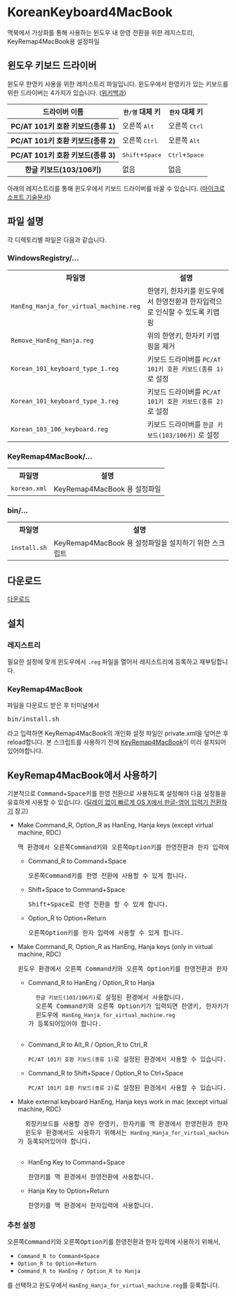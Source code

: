 KoreanKeyboard4MacBook
======================

맥북에서 가상화를 통해 사용하는 윈도우 내 한영 전환을 위한 레지스트리, KeyRemap4MacBook용 설정파일

## 윈도우 키보드 드라이버
윈도우 한영키 사용을 위한 레지스트리 파일입니다. 윈도우에서 한영키가 있는 키보드를 위한 드라이버는 4가지가 있습니다. ([위키백과](http://ko.wikipedia.org/wiki/%EC%96%B8%EC%96%B4_%EC%9E%85%EB%A0%A5_%ED%82%A4))

<table class="">
	<tr>
		<th>드라이버 이름</th>
		<th><kbd>한/영</kbd> 대체 키</th>
		<th><kbd>한자</kbd> 대체 키</th>
	</tr>
	<tr>
		<th>PC/AT 101키 호환 키보드(종류 1)</th>
		<td>오른쪽 <kbd>Alt</kbd></td>
		<td>오른쪽 <kbd>Ctrl</kbd></td>
	</tr>
	<tr>
		<th>PC/AT 101키 호환 키보드(종류 2)</th>
		<td>오른쪽 <kbd>Ctrl</kbd></td>
		<td>오른쪽 <kbd>Alt</kbd></td>
	</tr>
	<tr>
		<th>PC/AT 101키 호환 키보드(종류 3)</th>
		<td><kbd>Shift</kbd>+<kbd>Space</kbd></td>
		<td><kbd>Ctrl</kbd>+<kbd>Space</kbd></td>
	</tr>
	<tr>
		<th>한글 키보드(103/106키)</th>
		<td>없음</td>
		<td>없음</td>
	</tr>
</table>


아래의 레지스트리를 통해 윈도우에서 키보드 드라이버를 바꿀 수 있습니다. ([마이크로소프트 기술문서](http://support.microsoft.com/kb/927824/ko))

## 파일 설명
각 디렉토리별 파일은 다음과 같습니다.

### WindowsRegistry/...

<table>
	<tr>
		<th>파일명</th>
		<th>설명</th>
	</tr>
	<tr>
		<td><code>HanEng_Hanja_for_virtual_machine.reg</code></td>
		<td>한영키, 한자키를 윈도우에서 한영전환과 한자입력으로 인식할 수 있도록 키맵핑</td>
	</tr>
	<tr>
		<td><code>Remove_HanEng_Hanja.reg</code></td>
		<td>위의 한영키, 한자키 키맵핑을 제거</td>
	</tr>
	<tr>
		<td><code>Korean_101_keyboard_type_1.reg</code></td>
		<td>키보드 드라이버를 <code>PC/AT 101키 호환 키보드(종류 1)</code> 로 설정</td>
	</tr>
	<tr>
		<td><code>Korean_101_keyboard_type_3.reg</code></td>
		<td>키보드 드라이버를 <code>PC/AT 101키 호환 키보드(종류 2)</code> 로 설정</td>
	</tr>
	<tr>
		<td><code>Korean_103_106_keyboard.reg</td>
		<td>키보드 드라이버를 <code>한글 키보드(103/106키)</code> 로 설정</td>
	</tr>
</table>


### KeyRemap4MacBook/...
<table>
	<tr>
		<th>파일명</th>
		<th>설명</th>
	</tr>
	<tr>
		<td><code>korean.xml</code></td>
		<td>KeyRemap4MacBook 용 설정파일</td>
	</tr>
</table>

### bin/...
<table>
	<tr>
		<th>파일명</th>
		<th>설명</th>
	</tr>
	<tr>
		<td><code>install.sh</code></td>
		<td>KeyRemap4MacBook 용 설정파일을 설치하기 위한 스크립트</td>
	</tr>
</table>

## 다운로드
[다운로드](https://github.com/niceview/KoreanKeyboard4macbook/archive/master.zip)

## 설치

### 레지스트리
필요한 설정에 맞게 윈도우에서 <code>.reg</code> 파일을 열어서 레지스트리에 등록하고 재부팅합니다.

### KeyRemap4MacBook
파일을 다운로드 받은 후 터미널에서 
<pre>bin/install.sh</pre>
라고 입력하면 KeyRemap4MacBook의 개인화 설정 파일인 private.xml을 덮어쓴 후 reload합니다.
본 스크립트를 사용하기 전에 [KeyRemap4MacBook](http://pqrs.org/macosx/keyremap4macbook/)이 미리 설치되어있어야합니다.

## KeyRemap4MacBook에서 사용하기
기본적으로 <kbd>Command</kbd>+<kbd>Space</kbd>키를 한영 전환으로 사용하도록 설정해야 다음 설정들을 유효하게 사용할 수 있습니다.
([딜레이 없이 빠르게 OS X에서 한글-영어 입력기 전환하기](http://macnews.tistory.com/178) 참고)

- Make Command_R, Option_R as HanEng, Hanja keys (except virtual machine, RDC)
	<pre>맥 환경에서 오른쪽<kbd>Command</kbd>키와 오른쪽<kbd>Option</kbd>키를 한영전환과 한자 입력에 사용할 수 있게 합니다.</pre>
	- Command_R to Command+Space
		<pre>오른쪽<kbd>Command</kbd>키를 한영 전환에 사용할 수 있게 합니다.</pre>
	- Shift+Space to Command+Space
		<pre><kbd>Shift</kbd>+<kbd>Space</kbd>로 한영 전환을 할 수 있게 합니다.</pre>
	- Option_R to Option+Return
		<pre>오른쪽<kbd>Option</kbd>키를 한자 입력에 사용할 수 있게 합니다.</pre>
- Make Command_R, Option_R as HanEng, Hanja keys (only in virtual machine, RDC)
	<pre>윈도우 환경에서 오른쪽 <kbd>Command</kbd>키와 오른쪽 <kbd>Option</kbd>키를 한영전환과 한자 입력에 사용할 수 있게 합니다.</pre>
	- Command_R to HanEng / Option_R to Hanja
		<pre>
		<code>한글 키보드(103/106키)</code>로 설정된 환경에서 사용합니다.
		오른쪽 <kbd>Command</kbd>키와 오른쪽 <kbd>Option</kbd>키가 입력되면 한영키, 한자키가 전송되도록 합니다.
		윈도우에 <code>HanEng_Hanja_for_virtual_machine.reg</code>가 등록되어있어야 합니다.
		</pre>
	- Command_R to Alt_R / Option_R to Ctrl_R
		<pre><code>PC/AT 101키 호환 키보드(종류 1)</code>로 설정된 환경에서 사용할 수 있습니다.</pre>
	- Command_R to Shift+Space / Option_R to Ctrl+Space
		<pre><code>PC/AT 101키 호환 키보드(종류 2)</code>로 설정된 환경에서 사용할 수 있습니다.</pre>
- Make external keyboard HanEng, Hanja keys work in mac (except virtual machine, RDC)
	<pre>
	외장키보드를 사용할 경우 한영키, 한자키를 맥 환경에서 한영전환과 한자 입력에 사용할 수 있게 합니다.
	윈도우 환경에서도 사용하기 위해서는 <code>HanEng_Hanja_for_virtual_machine.reg</code>가 등록되어있어야 합니다.
	</pre>
	- HanEng Key to Command+Space
		<pre>한영키를 맥 환경에서 한영전환에 사용합니다.</pre>
	- Hanja Key to Option+Return
		<pre>한영키를 맥 환경에서 한자입력에 사용합니다.</pre>
	
### 추천 설정
오른쪽<kbd>Command</kbd>키와 오른쪽<kbd>Option</kbd>키를 한영전환과 한자 입력에 사용하기 위해서,

- <code>Command_R to Command+Space</code>
- <code>Option_R to Option+Return</code>
- <code>Command_R to HanEng / Option_R to Hanja</code>

를 선택하고 윈도우에서 <code>HanEng_Hanja_for_virtual_machine.reg</code>를 등록합니다.
